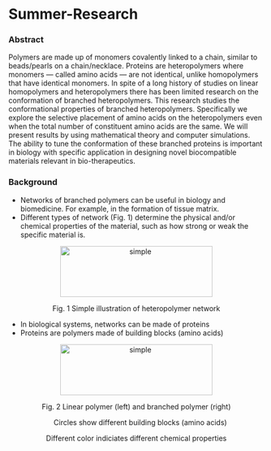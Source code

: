 # Summer-Research

### Abstract ###
Polymers are made up of monomers covalently linked to a chain, similar to beads/pearls on a chain/necklace. Proteins are heteropolymers where monomers — called amino acids — are not identical, unlike homopolymers that have identical monomers. In spite of a long history of studies on linear homopolymers and heteropolymers there has been limited research on the conformation of branched heteropolymers. This research studies the conformational properties of branched heteropolymers. Specifically we explore the selective placement of amino acids on the heteropolymers even when the total number of constituent amino acids are the same. We will present results by using mathematical theory and computer simulations. The ability to tune the conformation of these branched proteins is important in biology with specific application in designing novel biocompatible materials relevant in bio-therapeutics.


### Background ###
* Networks of branched polymers can be useful in biology and biomedicine. For example, in the formation of tissue matrix.
* Different types of network (Fig. 1) determine the physical and/or chemical properties of the material, such as how strong or weak the specific material is.
<p align="center">
  <img src="https://github.com/Chameleon-7/Summer-Research/blob/master/simple_branched_polymer.png" width="300" height="100" title="simple">
</p>
<p align="center">
  Fig. 1 Simple illustration of heteropolymer network
</p> 

* In biological systems, networks can be made of proteins
* Proteins are polymers made of building blocks (amino acids)
<p align="center">
  <img src="https://github.com/Chameleon-7/Summer-Research/blob/master/linear-vs-branched.png" width="300" height="100" title="simple">
</p>
<p align="center">
  Fig. 2 Linear polymer (left) and branched polymer (right)
</p>  

<p align="center">
  &nbsp;&nbsp;&nbsp;&nbsp;Circles show different building blocks (amino acids)
</p>

<p align="center">
     Different color indiciates different chemical properties
</p>
